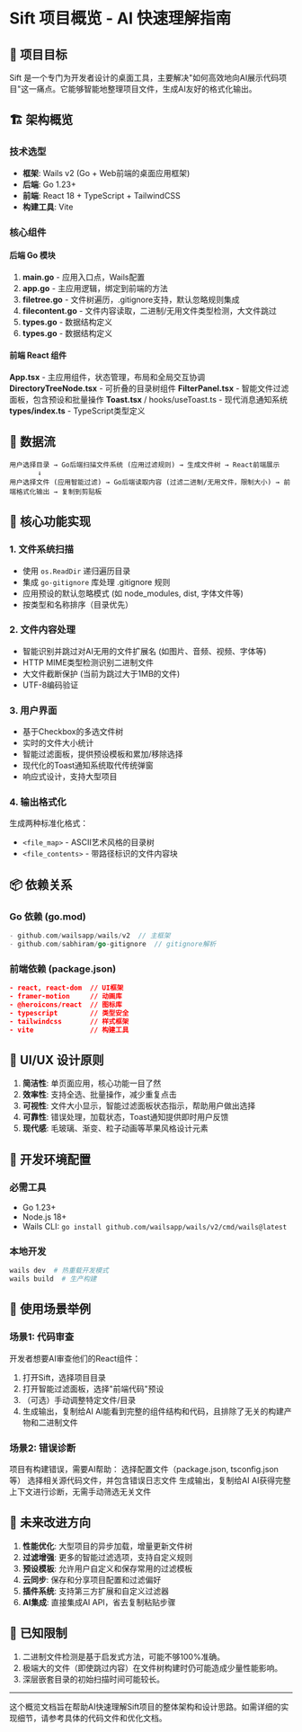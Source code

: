 # Sift 项目概览 - AI 快速理解指南

## 🎯 项目目标
Sift 是一个专门为开发者设计的桌面工具，主要解决"如何高效地向AI展示代码项目"这一痛点。它能够智能地整理项目文件，生成AI友好的格式化输出。

## 🏗️ 架构概览

### 技术选型
- **框架**: Wails v2 (Go + Web前端的桌面应用框架)
- **后端**: Go 1.23+
- **前端**: React 18 + TypeScript + TailwindCSS
- **构建工具**: Vite

### 核心组件

#### 后端 Go 模块
1. **main.go** - 应用入口点，Wails配置
2. **app.go** - 主应用逻辑，绑定到前端的方法
3. **filetree.go** - 文件树遍历，.gitignore支持，默认忽略规则集成
4. **filecontent.go** - 文件内容读取，二进制/无用文件类型检测，大文件跳过
5. **types.go** - 数据结构定义
5. **types.go** - 数据结构定义

#### 前端 React 组件
**App.tsx** - 主应用组件，状态管理，布局和全局交互协调
**DirectoryTreeNode.tsx** - 可折叠的目录树组件
**FilterPanel.tsx** - 智能文件过滤面板，包含预设和批量操作
**Toast.tsx** / hooks/useToast.ts - 现代消息通知系统
**types/index.ts** - TypeScript类型定义

## 🔄 数据流

```
用户选择目录 → Go后端扫描文件系统 (应用过滤规则) → 生成文件树 → React前端展示
       ↓
用户选择文件 (应用智能过滤) → Go后端读取内容 (过滤二进制/无用文件，限制大小) → 前端格式化输出 → 复制到剪贴板
```

## 🔑 核心功能实现

### 1. 文件系统扫描
- 使用 `os.ReadDir` 递归遍历目录
- 集成 `go-gitignore` 库处理 .gitignore 规则
- 应用预设的默认忽略模式 (如 node_modules, dist, 字体文件等)
- 按类型和名称排序（目录优先）

### 2. 文件内容处理
- 智能识别并跳过对AI无用的文件扩展名 (如图片、音频、视频、字体等)
- HTTP MIME类型检测识别二进制文件
- 大文件截断保护 (当前为跳过大于1MB的文件)
- UTF-8编码验证

### 3. 用户界面
- 基于Checkbox的多选文件树
- 实时的文件大小统计
- 智能过滤面板，提供预设模板和累加/移除选择
- 现代化的Toast通知系统取代传统弹窗
- 响应式设计，支持大型项目

### 4. 输出格式化
生成两种标准化格式：
- `<file_map>` - ASCII艺术风格的目录树
- `<file_contents>` - 带路径标识的文件内容块

## 📦 依赖关系

### Go 依赖 (go.mod)
```go
- github.com/wailsapp/wails/v2  // 主框架
- github.com/sabhiram/go-gitignore  // gitignore解析
```

### 前端依赖 (package.json)
```json
- react, react-dom  // UI框架
- framer-motion     // 动画库
- @heroicons/react  // 图标库
- typescript        // 类型安全
- tailwindcss       // 样式框架
- vite              // 构建工具
```

## 🎨 UI/UX 设计原则

1. **简洁性**: 单页面应用，核心功能一目了然
2. **效率性**: 支持全选、批量操作，减少重复点击
3. **可视性**: 文件大小显示，智能过滤面板状态指示，帮助用户做出选择
4. **可靠性**: 错误处理，加载状态，Toast通知提供即时用户反馈
5. **现代感**: 毛玻璃、渐变、粒子动画等苹果风格设计元素

## 🔧 开发环境配置

### 必需工具
- Go 1.23+
- Node.js 18+
- Wails CLI: `go install github.com/wailsapp/wails/v2/cmd/wails@latest`

### 本地开发
```bash
wails dev  # 热重载开发模式
wails build  # 生产构建
```

## 📝 使用场景举例

### 场景1: 代码审查
开发者想要AI审查他们的React组件：
1. 打开Sift，选择项目目录
2. 打开智能过滤面板，选择"前端代码"预设
3. （可选）手动调整特定文件/目录
4. 生成输出，复制给AI
AI能看到完整的组件结构和代码，且排除了无关的构建产物和二进制文件

### 场景2: 错误诊断
项目有构建错误，需要AI帮助：
选择配置文件（package.json, tsconfig.json等）
选择相关源代码文件，并包含错误日志文件
生成输出，复制给AI
AI获得完整上下文进行诊断，无需手动筛选无关文件

## 🚀 未来改进方向

1. **性能优化**: 大型项目的异步加载，增量更新文件树
2. **过滤增强**: 更多的智能过滤选项，支持自定义规则
3. **预设模板**: 允许用户自定义和保存常用的过滤模板
4. **云同步**: 保存和分享项目配置和过滤偏好
5. **插件系统**: 支持第三方扩展和自定义过滤器
6. **AI集成**: 直接集成AI API，省去复制粘贴步骤

## 🐛 已知限制

1. 二进制文件检测是基于启发式方法，可能不够100%准确。
2. 极端大的文件（即使跳过内容）在文件树构建时仍可能造成少量性能影响。
3. 深层嵌套目录的初始扫描时间可能较长。

---

这个概览文档旨在帮助AI快速理解Sift项目的整体架构和设计思路。如需详细的实现细节，请参考具体的代码文件和优化文档。